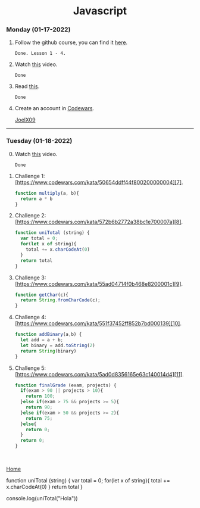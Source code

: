 <h1 align="center">Javascript</h1>

<strong><h3>Monday (01-17-2022)</h3></strong>

1. Follow the github course, you can find it [here][1].

    ```
    Done. Lesson 1 - 4.
    ```

2. Watch [this][2] video.

    ```
    Done
    ```

3. Read [this][3].

    ```
    Done
    ```

4. Create an account in [Codewars][4].

    [JoelX09][5]

***

<strong><h3>Tuesday (01-18-2022)</h3></strong>

0. Watch [this][6] video.

    ```
    Done
    ```

1. Challenge 1: [https://www.codewars.com/kata/50654ddff44f800200000004][7].

    ```javascript
    function multiply(a, b){
      return a * b
    }
    ```

2. Challenge 2: [https://www.codewars.com/kata/572b6b2772a38bc1e700007a][8].

    ```javascript
    function uniTotal (string) {
      var total = 0;
      for(let x of string){
        total += x.charCodeAt(0)
      }
      return total
    }
    ```

3. Challenge 3: [https://www.codewars.com/kata/55ad04714f0b468e8200001c][9].

    ```javascript
    function getChar(c){
      return String.fromCharCode(c);
    }
    ```

4. Challenge 4: [https://www.codewars.com/kata/551f37452ff852b7bd000139][10].

    ```javascript
    function addBinary(a,b) {
      let add = a + b;
      let binary = add.toString(2)
      return String(binary)
    }
    ```

5. Challenge 5: [https://www.codewars.com/kata/5ad0d8356165e63c140014d4][11].

    ```javascript
    function finalGrade (exam, projects) {
      if(exam > 90 || projects > 10){
        return 100;
      }else if(exam > 75 && projects >= 5){
        return 90;
      }else if(exam > 50 && projects >= 2){
        return 75;
      }else{
        return 0;
      }
      return 0;
    }
    ```

<br>

[Home](../../README.md)

[1]: https://www.udacity.com/course/version-control-with-git--ud123
[2]: https://www.youtube.com/watch?v=A37-3lflh8I
[3]: https://developer.mozilla.org/en-US/docs/Learn/JavaScript/First_steps/Math
[4]: https://www.codewars.com/
[5]: https://www.codewars.com/users/JoelX09
[6]: https://www.youtube.com/watch?v=cEBkvm0-rg0
[7]: https://www.codewars.com/kata/50654ddff44f800200000004
[8]: https://www.codewars.com/kata/572b6b2772a38bc1e700007a
[9]: https://www.codewars.com/kata/55ad04714f0b468e8200001c
[10]: https://www.codewars.com/kata/551f37452ff852b7bd000139
[11]: https://www.codewars.com/kata/5ad0d8356165e63c140014d4

function uniTotal (string) {
    var total = 0;
    for(let x of string){
      total += x.charCodeAt(0)
    }
    return total
}

console.log(uniTotal("Hola"))